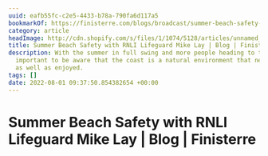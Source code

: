 ```yaml
---
uuid: eafb55fc-c2e5-4433-b78a-790fa6d117a5
bookmarkOf: https://finisterre.com/blogs/broadcast/summer-beach-safety-with-mike-lay?xnpe_tifc=hFoXhkx8bDsNxu4N4uhLbjpsafeWaeiWhFW6hfp3alB8bf8cRf4gVd46EMQ-tu4vaMXp4.nXxIV84do74fodbfnJ
category: article
headImage: http://cdn.shopify.com/s/files/1/1074/5128/articles/unnamed_973b7647-c557-4b21-8cd6-72ebac7a8ada.jpg?v=1659084520
title: Summer Beach Safety with RNLI Lifeguard Mike Lay | Blog | Finisterre
description: With the summer in full swing and more people heading to the beach, it's
  important to be aware that the coast is a natural environment that needs to be respected
  as well as enjoyed.
tags: []
date: 2022-08-01 09:37:50.854382654 +00:00
---
```

# Summer Beach Safety with RNLI Lifeguard Mike Lay | Blog | Finisterre


